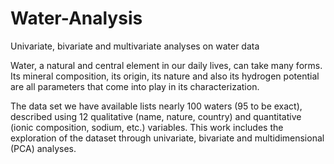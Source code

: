# Water-Analysis
Univariate, bivariate and multivariate analyses on water data

Water, a natural and central element in our daily lives, can take many forms. Its mineral composition, its origin, its nature and also its hydrogen potential are all parameters that come into play in its characterization. 

The data set we have available lists nearly 100 waters (95 to be exact), described using 12 qualitative (name, nature, country) and quantitative (ionic composition, sodium, etc.) variables. This work includes the exploration of the dataset through univariate, bivariate and multidimensional (PCA) analyses.
